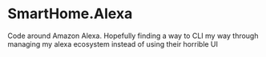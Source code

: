 # SmartHome.Alexa
Code around Amazon Alexa. Hopefully finding a way to CLI my way through managing my alexa ecosystem instead of using their horrible UI
